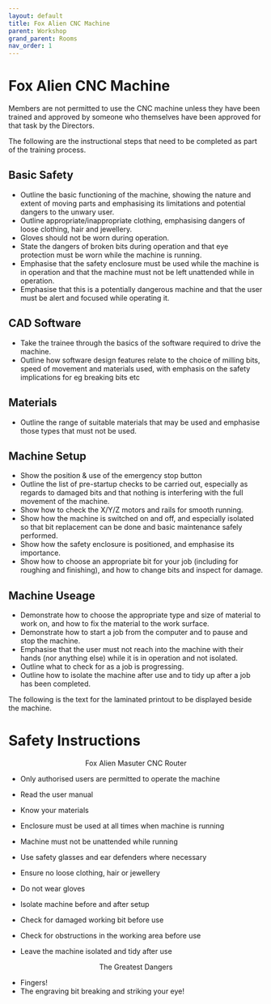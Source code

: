 ```yaml
---
layout: default
title: Fox Alien CNC Machine
parent: Workshop
grand_parent: Rooms
nav_order: 1
---
```


# Fox Alien CNC Machine

Members are not permitted to use the CNC machine unless they have been trained and approved by someone who themselves have been approved for that task by the Directors.

The following are the instructional steps that need to be completed as part of the training process.

## Basic Safety

* Outline the basic functioning of the machine, showing the nature and extent of moving parts and emphasising its limitations and potential dangers to the unwary user.
* Outline appropriate/inappropriate clothing, emphasising dangers of loose clothing, hair and jewellery.
* Gloves should not be worn during operation.
* State the dangers of broken bits during operation and that eye protection must be worn while the machine is running.
* Emphasise that the safety enclosure must be used while the machine is in operation and that the machine must not be left unattended while in operation.
* Emphasise that this is a potentially dangerous machine and that the user must be alert and focused while operating it.

## CAD Software

* Take the trainee through the basics of the software required to drive the machine.
* Outline how software design features relate to the choice of milling bits, speed of movement and materials used, with emphasis on the safety implications for eg breaking bits etc

## Materials

* Outline the range of suitable materials that may be used and emphasise those types that must not be used.

## Machine Setup

* Show the position & use of the emergency stop button
* Outline the list of pre-startup checks to be carried out, especially as regards to damaged bits and that nothing is interfering with the full movement of the machine.
* Show how to check the X/Y/Z motors and rails for smooth running.
* Show how the machine is switched on and off, and especially isolated so that bit replacement can be done and basic maintenance safely performed.
* Show how the safety enclosure is positioned, and emphasise its importance.
* Show how to choose an appropriate bit for your job (including for roughing and finishing), and how to change bits and inspect for damage.

## Machine Useage

* Demonstrate how to choose the appropriate type and size of material to work on, and how to fix the material to the work surface.
* Demonstrate how to start a job from the computer and to pause and stop the machine.
* Emphasise that the user must not reach into the machine with their hands (nor anything else) while it is in operation and not isolated.
* Outline what to check for as a job is progressing.
* Outline how to isolate the machine after use and to tidy up after a job has been completed.

The following is the text for the laminated printout to be displayed beside the machine.

# Safety Instructions

<p style="text-align: center;">Fox Alien Masuter CNC Router</p>

* Only authorised users are permitted to operate the machine
* Read the user manual
* Know your materials

* Enclosure must be used at all times when machine is running
* Machine must not be unattended while running
* Use safety glasses and ear defenders where necessary
* Ensure no loose clothing, hair or jewellery
* Do not wear gloves

* Isolate machine before and after setup
* Check for damaged working bit before use
* Check for obstructions in the working area before use
* Leave the machine isolated and tidy after use

<p style="text-align: center;">The Greatest Dangers</p>

* Fingers!
* The engraving bit breaking and striking your eye!
